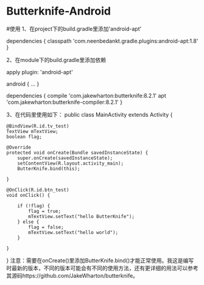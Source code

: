 # Butterknife-Android
#使用
1、在project下的build.gradle里添加'android-apt'

dependencies {
    classpath 'com.neenbedankt.gradle.plugins:android-apt:1.8'
  }

2、在module下的build.gradle里添加依赖

apply plugin: 'android-apt'

android {
  ...
}

dependencies {
  compile 'com.jakewharton:butterknife:8.2.1'
  apt 'com.jakewharton:butterknife-compiler:8.2.1'
}

3、在代码里使用如下：
public class MainActivity extends Activity {

    @BindView(R.id.tv_test)
    TextView mTextView;
    boolean flag;

    @Override
    protected void onCreate(Bundle savedInstanceState) {
        super.onCreate(savedInstanceState);
        setContentView(R.layout.activity_main);
        ButterKnife.bind(this);

    }

    @OnClick(R.id.btn_test)
    void onClick() {

        if (!flag) {
            flag = true;
            mTextView.setText("hello ButterKnife");
        } else {
            flag = false;
            mTextView.setText("hello world");
        }

    }
}
注意：需要在onCreate()里添加ButterKnife.bind()才能正常使用。我这是编写时最新的版本，不同的版本可能会有不同的使用方法，还有更详细的用法可以参考其源码https://github.com/JakeWharton/butterknife。
